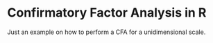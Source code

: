 # Confirmatory Factor Analysis in R
Just an example on how to perform a CFA for a unidimensional scale.
